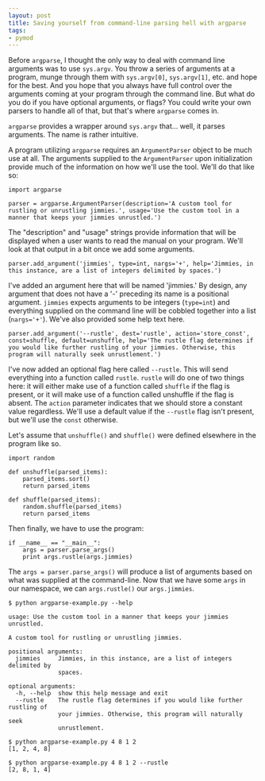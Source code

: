 ```yaml
---
layout: post
title: Saving yourself from command-line parsing hell with argparse
tags:
- pymod
---
```


Before `argparse`, I thought the only way to deal with command line arguments was to use `sys.argv`. You throw a series of arguments at a program, munge through them with `sys.argv[0]`, `sys.argv[1]`, etc. and hope for the best. And you hope that you always have full control over the arguments coming at your program through the command line. But what do you do if you have optional arguments, or flags? You could write your own parsers to handle all of that, but that's where `argparse` comes in. 

`argparse` provides a wrapper around `sys.argv` that... well, it parses arguments. The name is rather intuitive. 

A program utilizing `argparse` requires an `ArgumentParser` object to be much use at all. The arguments supplied to the `ArgumentParser` upon initialization provide much of the information on how we'll use the tool. We'll do that like so:
	
	import argparse

	parser = argparse.ArgumentParser(description='A custom tool for rustling or unrustling jimmies.', usage='Use the custom tool in a manner that keeps your jimmies unrustled.')

The "description" and "usage" strings provide information that will be displayed when a user wants to read the manual on your program. We'll look at that output in a bit once we add some arguments.

	parser.add_argument('jimmies', type=int, nargs='+', help='Jimmies, in this instance, are a list of integers delimited by spaces.')

I've added an argument here that will be named 'jimmies.' By design, any argument that does not have a '-' preceding its name is a positional argument. `jimmies` expects arguments to be integers (`type=int`) and everything supplied on the command line will be cobbled together into a list (`nargs='+'`). We've also provided some help text here.

	parser.add_argument('--rustle', dest='rustle', action='store_const', const=shuffle, default=unshuffle, help='The rustle flag determines if you would like further rustling of your jimmies. Otherwise, this program will naturally seek unrustlement.')

I've now added an optional flag here called `--rustle`. This will send everything into a function called `rustle`. `rustle` will do one of two things here: it will either make use of a function called `shuffle` if the flag is present, or it will make use of a function called unshuffle if the flag is absent. The `action` parameter indicates that we should store a constant value regardless. We'll use a default value if the `--rustle` flag isn't present, but we'll use the `const` otherwise.

Let's assume that `unshuffle()` and `shuffle()` were defined elsewhere in the program like so.

	import random 

	def unshuffle(parsed_items):
		parsed_items.sort()
		return parsed_items

	def shuffle(parsed_items):
		random.shuffle(parsed_items)
		return parsed_items

Then finally, we have to use the program:

	if __name__ == "__main__":
		args = parser.parse_args()
		print args.rustle(args.jimmies)

The `args = parser.parse_args()` will produce a list of arguments based on what was supplied at the command-line. Now that we have some `args` in our namespace, we can `args.rustle()` our `args.jimmies`.

	$ python argparse-example.py --help

	usage: Use the custom tool in a manner that keeps your jimmies unrustled.

	A custom tool for rustling or unrustling jimmies.

	positional arguments:
	  jimmies     Jimmies, in this instance, are a list of integers delimited by
	              spaces.

	optional arguments:
	  -h, --help  show this help message and exit
	  --rustle    The rustle flag determines if you would like further rustling of
	              your jimmies. Otherwise, this program will naturally seek
	              unrustlement.

    $ python argparse-example.py 4 8 1 2
	[1, 2, 4, 8]

	$ python argparse-example.py 4 8 1 2 --rustle
	[2, 8, 1, 4]

